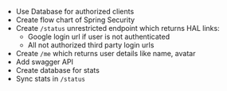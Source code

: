 - Use Database for authorized clients
- Create flow chart of Spring Security
- Create `/status` unrestricted endpoint which returns HAL links:
  - Google login url if user is not authenticated
  - All not authorized third party login urls
- Create `/me` which returns user details like name, avatar
- Add swagger API
- Create database for stats
- Sync stats in `/status`
